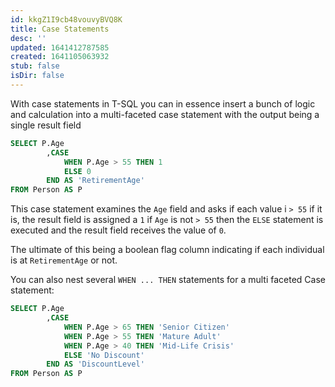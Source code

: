```yaml
---
id: kkgZ1I9cb48vouvyBVQ8K
title: Case Statements
desc: ''
updated: 1641412787585
created: 1641105063932
stub: false
isDir: false
---
```


With case statements in T-SQL you can in essence insert a bunch of logic and calculation into a multi-faceted case statement with the output being a single result field

```sql
SELECT P.Age
		,CASE
			WHEN P.Age > 55	THEN 1
			ELSE 0
		END AS 'RetirementAge'
FROM Person AS P
```

This case statement examines the `Age` field and asks if each value i `> 55` if it is, the result field is assigned a `1` if `Age` is not `> 55` then the `ELSE` statement is executed and the result field receives the value of `0`. 

The ultimate of this being a boolean flag column indicating if each individual is at `RetirementAge` or not. 

You can also nest several `WHEN ... THEN` statements for a multi faceted Case statement:

```sql
SELECT P.Age
		,CASE
			WHEN P.Age > 65	THEN 'Senior Citizen'
			WHEN P.Age > 55	THEN 'Mature Adult'
			WHEN P.Age > 40	THEN 'Mid-Life Crisis'
			ELSE 'No Discount'
		END AS 'DiscountLevel'
FROM Person AS P
```

